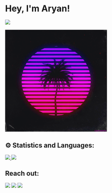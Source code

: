 # Hey, I'm Aryan!
 
<img src="https://komarev.com/ghpvc/?username=Aryandotgit">
</a>
<p align='left'><img src=https://github.com/Aryandotgit/Aryandotgit/blob/main/209152.gif/>
<p align="center">
  
## ⚙ Statistics and Languages:
  
<a href="https://github.com/Aryandotgit/Aryandotgit">
<img width="40%" src="https://github-readme-stats.vercel.app/api//?username=Aryandotgit&theme=dracula&count_private=true&show_icons=true&title_color=ff6e96&text_color=f8f8f2&include_all_commits=true" width=421px/>
</a>
<a href="https://github.com/Aryandotgit/Aryandotgit">
<img width="33%" src="https://github-readme-stats.vercel.app/api/top-langs/?username=Aryandotgit&theme=dracula&count_private=true&show_icons=true&layout=compact&show_icons=true&title_color=ff6e96&text_color=f8f8f2&langs_count=10" />
</a>
<br/>

## Reach out:
  
<p align='left'>
<a href = "https://www.linkedin.com/in/aryan-raj-banerjee-a394061ba"><img src="https://img.icons8.com/nolan/64/linkedin.png"/></a>
<a href = "https://twitter.com/Aryantweets2"><img src="https://img.icons8.com/color/48/000000/twitter--v1.png"/></a>
<a href = "https://www.instagram.com/aryanr__/?hl=en"><img src="https://img.icons8.com/fluency/48/000000/instagram-new.png"/></a>
</p>



  
